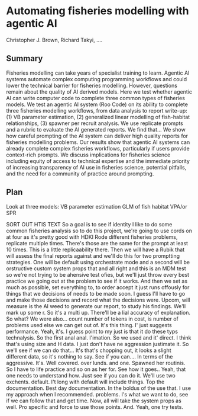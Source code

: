 # Automating fisheries modelling with agentic AI

Christopher J. Brown, Richard Takyi, ....

## Summary

Fisheries modelling can take years of specialist training to learn. Agentic AI systems automate complex computing programming workflows and could lower the technical barrier for fisheries modelling. However, questions remain about the quality of AI derived models. Here we test whether agentic AI can write computer code to complete three common types of fisheries models. We test an agentic AI system (Roo Code) on its ability to complete three fisheries modelling workflows, from data analysis to report write-up: (1) VB parameter estimation, (2) generalized linear modelling of fish-habitat relationships, (3) spawner per recruit analysis. We use replicate prompts and a rubric to evaluate the AI generated reports. We find that... We show how careful prompting of the AI system can deliver high quality reports for fisheries modelling problems. Our results show that agentic AI systems can already complete complex fisheries workflows, particularly if users provide context-rich prompts. We discuss implications for fisheries science including equity of access to technical expertise and the immediate priority of increasing transparency of AI use in fisheries science, potential pitfalls, and the need for a community of practice around prompting.  

## Plan 

Look at three models:
VB parameter estimation
GLM of fish habitat
VPA/or SPR


SORT OUT HTIS TEXT
So a goal is to see if identity I like to do some common fisheries analysis so to do this project, we're going to use cords on at four as it's pretty good with HDKI Rode different fisheries problems, replicate multiple times. There's those are the same for the prompt at least 10 times. This is a little replicaability there. Then we will have a Rubik that will assess the final reports against and we'll do this for two promptting strategies. One will be default using orchestrate mode and a second will be orstructive custom system props that and all right and this is an MDM test so we're not trying to be ahensive test ofies, but we'll just throw every best practice we going out at the problem to see if it works. And then we set as much as possible, set everything to, to order accept it just runs offously for things that we decisions of needs to be made soon. I guess I'll have to go and make those decisions and record what the decisions were. Upcom, will measure is the AI weed to generate our report, to study his findings. We'll mark up some r. So it's a multi up. There'll be a lial accuracy of explanation. So what? We were also... count number of tokens in cost, is number of problems used else we can get out of. It's this thing. I' just suggests performance. Yeah, it's. I guess point to my just is that it do these typs technalysis. So the first anal anal. I'imation. So we used and it' direct. I think that's using size and H data. I just don't have ne aggression justimate it. So we'll see if we can do that... It's that's chopping out, it looks a slight different data, so it's nothing to say. See if you can.... In terms of the aggressive. It's. Well covered. over lunds. and one. Spawned her routinis. So I have to life practice and so on as her for. See how it goes.. Yeah, that one needs to understand how. Just see if you can do it. We'll use two exchents. default. I't long with default will include things. Top the documentation. Best day documentation. In the boldus of the use that. I use my approach when I recommended. problems. I's what we want to do, see if we can follow that and get time. Now, all will take the system props as well. Pro specific and force to use those points. And. Yeah, one try tests.
